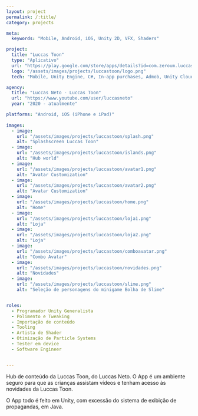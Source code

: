 ```yaml
---
layout: project
permalink: /:title/
category: projects

meta:
  keywords: "Mobile, Android, iOS, Unity 2D, VFX, Shaders"

project:
  title: "Luccas Toon"
  type: "Aplicativo"
  url: "https://play.google.com/store/apps/details?id=com.zeroum.luccastoon&hl=pt_BR&gl=US"
  logo: "/assets/images/projects/luccastoon/logo.png"
  tech: "Mobile, Unity Engine, C#, In-app purchases, Admob, Unity Cloud Build"

agency:
  title: "Luccas Neto - Luccas Toon"
  url: "https://www.youtube.com/user/luccasneto"
  year: "2020 - atualmente"

platforms: "Android, iOS (iPhone e iPad)"
  
images:
  - image:
    url: "/assets/images/projects/luccastoon/splash.png"
    alt: "Splashscreen Luccas Toon"
  - image:
    url: "/assets/images/projects/luccastoon/islands.png"
    alt: "Hub world"
  - image:
    url: "/assets/images/projects/luccastoon/avatar1.png"
    alt: "Avatar Customization"
  - image:
    url: "/assets/images/projects/luccastoon/avatar2.png"
    alt: "Avatar Customization"
  - image:
    url: "/assets/images/projects/luccastoon/home.png"
    alt: "Home"
  - image:
    url: "/assets/images/projects/luccastoon/loja1.png"
    alt: "Loja"
  - image:
    url: "/assets/images/projects/luccastoon/loja2.png"
    alt: "Loja"
  - image:
    url: "/assets/images/projects/luccastoon/comboavatar.png"
    alt: "Combo Avatar"
  - image:
    url: "/assets/images/projects/luccastoon/novidades.png"
    alt: "Novidades"
  - image:
    url: "/assets/images/projects/luccastoon/slime.png"
    alt: "Seleção de personagens do minigame Bolha de Slime"


roles:
  - Programador Unity Generalista
  - Polimento e Tweaking
  - Importação de conteúdo
  - Tooling
  - Artista de Shader
  - Otimização de Particle Systems
  - Tester em device
  - Software Engineer


---
```

<p>Hub de conteúdo da Luccas Toon, do Luccas Neto. O App é um ambiente seguro para que as crianças assistam vídeos e tenham acesso às novidades da Luccas Toon.</p>
<p>O App todo é feito em Unity, com excessão do sistema de exibição de propagandas, em Java.</p>
